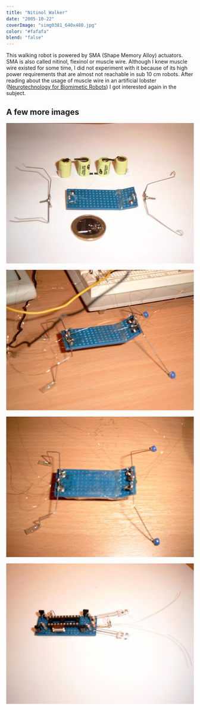 ```yaml
---
title: "Nitinol Walker"
date: "2005-10-22"
coverImage: "simg0381_640x480.jpg"
color: "#fafafa"
blend: "false"
---
```


This walking robot is powered by SMA (Shape Memory Alloy) actuators. SMA is also called nitinol, flexinol or muscle wire. Although I knew muscle wire existed for some time, I did not experiment with it because of its high power requirements that are almost not reachable in sub 10 cm robots. After reading about the usage of muscle wire in an artificial lobster ([Neurotechnology for Biomimetic Robots](http://www.neurotechnology.neu.edu/neurotechnology.html)) I got interested again in the subject.

## A few more images

![](images/simg0370_640x480.jpg)

![](images/simg0371_640x480.jpg)

![](images/simg0375_640x480.jpg)

![](images/simg0377_640x480.jpg)

